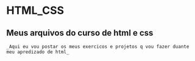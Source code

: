 # HTML_CSS

## Meus arquivos do curso de html e css

    _Aqui eu vou postar os meus exercicos e projetos q vou fazer duante meu apredizado de html_
